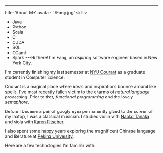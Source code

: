 ---
title: 'About Me'
avatar: './Fang.jpg'
skills:
  - Java
  - Python
  - Scala
  - C
  - CUDA
  - SQL
  - OCaml
  - Spark
---Hi there! I'm Fang, an _aspiring_ software engineer based in New York City.

I'm currently finishing my last semester at [NYU Courant](https://cims.nyu.edu/) as a graduate student in Computer Science.

Courant is a magical place where ideas and inspirations bounce around like spells. I've most recently fallen victim to the charms of _natural language processing_. Prior to that, _functional programming_ and the lovely _semaphore_.

Before I became a pair of googly eyes permanently glued to the screen of my laptop, I was a classical musician. I studied violin with [Naoko Tanaka](https://www.juilliard.edu/music/faculty/tanaka-naoko) and viola with [Karen Ritscher](https://www.msmnyc.edu/faculty/karen-ritscher/).

I also spent some happy years exploring the magnificent Chinese language and literature at [Peking University](http://english.pku.edu.cn/).

Here are a few technologies I'm familiar with:

